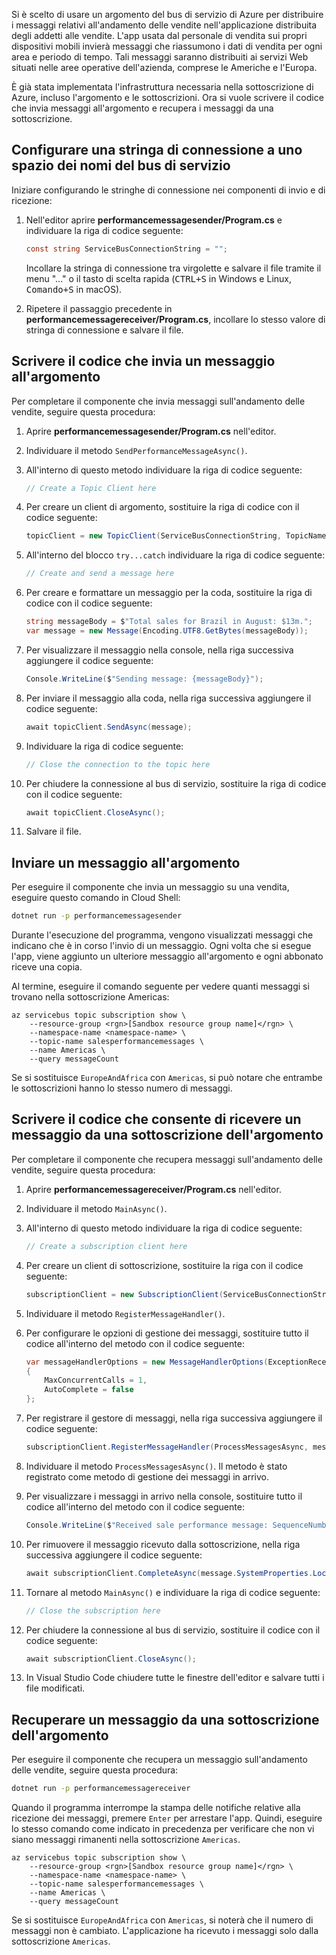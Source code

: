 Si è scelto di usare un argomento del bus di servizio di Azure per distribuire i messaggi relativi all'andamento delle vendite nell'applicazione distribuita degli addetti alle vendite. L'app usata dal personale di vendita sui propri dispositivi mobili invierà messaggi che riassumono i dati di vendita per ogni area e periodo di tempo. Tali messaggi saranno distribuiti ai servizi Web situati nelle aree operative dell'azienda, comprese le Americhe e l'Europa.

È già stata implementata l'infrastruttura necessaria nella sottoscrizione di Azure, incluso l'argomento e le sottoscrizioni. Ora si vuole scrivere il codice che invia messaggi all'argomento e recupera i messaggi da una sottoscrizione.

## <a name="configure-a-connection-string-to-a-service-bus-namespace"></a>Configurare una stringa di connessione a uno spazio dei nomi del bus di servizio

Iniziare configurando le stringhe di connessione nei componenti di invio e di ricezione:

1. Nell'editor aprire **performancemessagesender/Program.cs** e individuare la riga di codice seguente:

    ```C#
    const string ServiceBusConnectionString = "";
    ```

    Incollare la stringa di connessione tra virgolette e salvare il file tramite il menu "..." o il tasto di scelta rapida (<kbd>CTRL+S</kbd> in Windows e Linux, <kbd>Comando+S</kbd> in macOS).

1. Ripetere il passaggio precedente in **performancemessagereceiver/Program.cs**, incollare lo stesso valore di stringa di connessione e salvare il file.

## <a name="write-code-that-sends-a-message-to-the-topic"></a>Scrivere il codice che invia un messaggio all'argomento

Per completare il componente che invia messaggi sull'andamento delle vendite, seguire questa procedura:

1. Aprire **performancemessagesender/Program.cs** nell'editor.

1. Individuare il metodo `SendPerformanceMessageAsync()`.

1. All'interno di questo metodo individuare la riga di codice seguente:

    ```C#
    // Create a Topic Client here
    ```

1. Per creare un client di argomento, sostituire la riga di codice con il codice seguente:

    ```C#
    topicClient = new TopicClient(ServiceBusConnectionString, TopicName);
    ```

1. All'interno del blocco `try...catch` individuare la riga di codice seguente:

    ```C#
    // Create and send a message here
    ```

1. Per creare e formattare un messaggio per la coda, sostituire la riga di codice con il codice seguente:

    ```C#
    string messageBody = $"Total sales for Brazil in August: $13m.";
    var message = new Message(Encoding.UTF8.GetBytes(messageBody));
    ```

1. Per visualizzare il messaggio nella console, nella riga successiva aggiungere il codice seguente:

    ```C#
    Console.WriteLine($"Sending message: {messageBody}");
    ```

1. Per inviare il messaggio alla coda, nella riga successiva aggiungere il codice seguente:

    ```C#
    await topicClient.SendAsync(message);
    ```

1. Individuare la riga di codice seguente:

    ```C#
    // Close the connection to the topic here
    ```

1. Per chiudere la connessione al bus di servizio, sostituire la riga di codice con il codice seguente:

    ```C#
    await topicClient.CloseAsync();
    ```

1. Salvare il file.

## <a name="send-a-message-to-the-topic"></a>Inviare un messaggio all'argomento

Per eseguire il componente che invia un messaggio su una vendita, eseguire questo comando in Cloud Shell:

```bash
dotnet run -p performancemessagesender
```

Durante l'esecuzione del programma, vengono visualizzati messaggi che indicano che è in corso l'invio di un messaggio. Ogni volta che si esegue l'app, viene aggiunto un ulteriore messaggio all'argomento e ogni abbonato riceve una copia.

Al termine, eseguire il comando seguente per vedere quanti messaggi si trovano nella sottoscrizione Americas:

```azurecli
az servicebus topic subscription show \
    --resource-group <rgn>[Sandbox resource group name]</rgn> \
    --namespace-name <namespace-name> \
    --topic-name salesperformancemessages \
    --name Americas \
    --query messageCount
```

Se si sostituisce `EuropeAndAfrica` con `Americas`, si può notare che entrambe le sottoscrizioni hanno lo stesso numero di messaggi.

## <a name="write-code-that-receives-a-message-from-a-topic-subscription"></a>Scrivere il codice che consente di ricevere un messaggio da una sottoscrizione dell'argomento

Per completare il componente che recupera messaggi sull'andamento delle vendite, seguire questa procedura:

1. Aprire **performancemessagereceiver/Program.cs** nell'editor.

1. Individuare il metodo `MainAsync()`.

1. All'interno di questo metodo individuare la riga di codice seguente:

    ```C#
    // Create a subscription client here
    ```

1. Per creare un client di sottoscrizione, sostituire la riga con il codice seguente:

    ```C#
    subscriptionClient = new SubscriptionClient(ServiceBusConnectionString, TopicName, SubscriptionName);
    ```

1. Individuare il metodo `RegisterMessageHandler()`.

1. Per configurare le opzioni di gestione dei messaggi, sostituire tutto il codice all'interno del metodo con il codice seguente:

    ```C#
    var messageHandlerOptions = new MessageHandlerOptions(ExceptionReceivedHandler)
    {
        MaxConcurrentCalls = 1,
        AutoComplete = false
    };
    ```

1. Per registrare il gestore di messaggi, nella riga successiva aggiungere il codice seguente:

    ```C#
    subscriptionClient.RegisterMessageHandler(ProcessMessagesAsync, messageHandlerOptions);
    ```

1. Individuare il metodo `ProcessMessagesAsync()`. Il metodo è stato registrato come metodo di gestione dei messaggi in arrivo.

1. Per visualizzare i messaggi in arrivo nella console, sostituire tutto il codice all'interno del metodo con il codice seguente:

    ```C#
    Console.WriteLine($"Received sale performance message: SequenceNumber:{message.SystemProperties.SequenceNumber} Body:{Encoding.UTF8.GetString(message.Body)}");
    ```

1. Per rimuovere il messaggio ricevuto dalla sottoscrizione, nella riga successiva aggiungere il codice seguente:

    ```C#
    await subscriptionClient.CompleteAsync(message.SystemProperties.LockToken);
    ```

1. Tornare al metodo `MainAsync()` e individuare la riga di codice seguente:

    ```C#
    // Close the subscription here
    ```

1. Per chiudere la connessione al bus di servizio, sostituire il codice con il codice seguente:

    ```C#
    await subscriptionClient.CloseAsync();
    ```

1. In Visual Studio Code chiudere tutte le finestre dell'editor e salvare tutti i file modificati.

## <a name="retrieve-a-message-from-a-topic-subscription"></a>Recuperare un messaggio da una sottoscrizione dell'argomento

Per eseguire il componente che recupera un messaggio sull'andamento delle vendite, seguire questa procedura:

```bash
dotnet run -p performancemessagereceiver
```

Quando il programma interrompe la stampa delle notifiche relative alla ricezione dei messaggi, premere `Enter` per arrestare l'app. Quindi, eseguire lo stesso comando come indicato in precedenza per verificare che non vi siano messaggi rimanenti nella sottoscrizione `Americas`.

```azurecli
az servicebus topic subscription show \
    --resource-group <rgn>[Sandbox resource group name]</rgn> \
    --namespace-name <namespace-name> \
    --topic-name salesperformancemessages \
    --name Americas \
    --query messageCount
```

Se si sostituisce `EuropeAndAfrica` con `Americas`, si noterà che il numero di messaggi non è cambiato. L'applicazione ha ricevuto i messaggi solo dalla sottoscrizione `Americas`.
